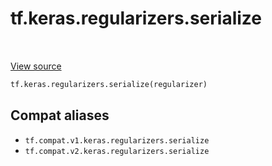<div itemscope itemtype="http://developers.google.com/ReferenceObject">
<meta itemprop="name" content="tf.keras.regularizers.serialize" />
<meta itemprop="path" content="Stable" />
</div>

# tf.keras.regularizers.serialize

<!-- Insert buttons and diff -->

<table class="tfo-notebook-buttons tfo-api" align="left">
</table>

<a target="_blank" href="/code/stable/tensorflow/python/keras/regularizers.py">View source</a>





``` python
tf.keras.regularizers.serialize(regularizer)
```



<!-- Placeholder for "Used in" -->


## Compat aliases

* `tf.compat.v1.keras.regularizers.serialize`
* `tf.compat.v2.keras.regularizers.serialize`

